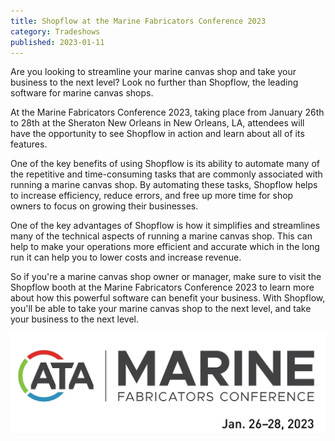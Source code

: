 ```yaml
---
title: Shopflow at the Marine Fabricators Conference 2023
category: Tradeshows
published: 2023-01-11
---
```

Are you looking to streamline your marine canvas shop and take your business to the next level? Look no further than Shopflow, the leading software for marine canvas shops.

At the Marine Fabricators Conference 2023, taking place from January 26th to 28th at the Sheraton New Orleans in New Orleans, LA, attendees will have the opportunity to see Shopflow in action and learn about all of its features.


One of the key benefits of using Shopflow is its ability to automate many of the repetitive and time-consuming tasks that are commonly associated with running a marine canvas shop. By automating these tasks, Shopflow helps to increase efficiency, reduce errors, and free up more time for shop owners to focus on growing their businesses.


One of the key advantages of Shopflow is how it simplifies and streamlines many of the technical aspects of running a marine canvas shop. This can help to make your operations more efficient and accurate which in the long run it can help you to lower costs and increase revenue.


So if you're a marine canvas shop owner or manager, make sure to visit the Shopflow booth at the Marine Fabricators Conference 2023 to learn more about how this powerful software can benefit your business. With Shopflow, you'll be able to take your marine canvas shop to the next level, and take your business to the next level.

![Marine Fabricators Logo](assets/shopflow-at-the-marine-fabricators-conference-2023.webp)
